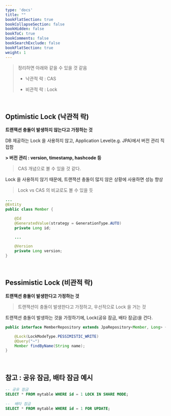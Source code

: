 ```yaml
---
type: 'docs'
title: ""
bookFlatSection: true
bookCollapseSection: false
bookHidden: false
bookToC: true
bookComments: false
bookSearchExclude: false
bookFlatSection: true
weight: 1
---
```


> 정리하면 아래와 같을 수 있을 것 같음
>
> - 낙관적 락 : CAS
> 
> - 비관적 락 : Lock

<br>

## Optimistic Lock (낙관적 락)

**트랜잭션 충돌이 발생하지 않는다고 가정하는 것**

DB 제공하는 Lock 을 사용하지 않고, Application Level(e.g. JPA)에서 버전 관리 직접함

**> 버전 관리 : version, timestamp, hashcode 등**

> CAS 개념으로 볼 수 있을 것 같다.

Lock 을 사용하지 않기 때문에, 트랜잭션 충돌이 많지 않은 상황에 사용하면 성능 향상

> Lock vs CAS 의 비교로도 볼 수 있을 듯

```java
...
@Entity
public class Member {

    @Id
    @GeneratedValue(strategy = GenerationType.AUTO)
    private Long id;

    ...

    @Version
    private Long version;
}
```

<br>

## Pessimistic Lock (비관적 락)

**트랜잭션 충돌이 발생한다고 가정하는 것**

> 트랜잭션이 충돌이 발생한다고 가정하고, 우선적으로 Lock 을 거는 것

트랜잭션 충돌이 발생하는 것을 가정하기에, Lock(공유 잠금, 배타 잠금)을 건다.

```java
public interface MemberRepository extends JpaRepository<Member, Long> {

    @Lock(LockModeType.PESSIMISTIC_WRITE)
    @Query("~")
    Member findByName(String name);
}
```

<br>

## 참고 : 공유 잠금, 배타 잠금 예시

```sql
-- 공유 잠금
SELECT * FROM mytable WHERE id = 1 LOCK IN SHARE MODE;
 
--  배타 잠금
SELECT * FROM mytable WHERE id = 1 FOR UPDATE;
```